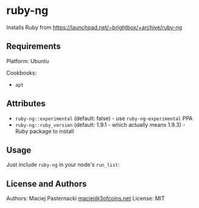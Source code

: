 ruby-ng
=======

Installs Ruby from https://launchpad.net/~brightbox/+archive/ruby-ng

Requirements
------------

Platform: Ubuntu

Cookbooks:
 - `apt`

Attributes
----------

 - `ruby-ng::experimental` (default: false) - use `ruby-ng-experimental` PPA
 - `ruby-ng::ruby_version` (default: 1.9.1 - which actually means 1.9.3) - Ruby package to install

Usage
-----
Just include `ruby-ng` in your node's `run_list`:

License and Authors
-------------------
Authors: Maciej Pasternacki <maciej@3ofcoins.net>
License: MIT
